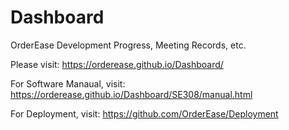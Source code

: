 # Dashboard

OrderEase Development Progress, Meeting Records, etc.

Please visit: https://orderease.github.io/Dashboard/

For Software Manaual, visit: https://orderease.github.io/Dashboard/SE308/manual.html

For Deployment, visit: https://github.com/OrderEase/Deployment
